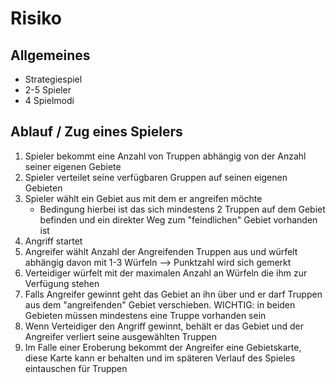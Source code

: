 # Risiko
## Allgemeines
- Strategiespiel
- 2-5 Spieler
- 4 Spielmodi


## Ablauf / Zug eines Spielers
1. Spieler bekommt eine Anzahl von Truppen abhängig von der Anzahl seiner eigenen Gebiete
2. Spieler verteilet seine verfügbaren Gruppen auf seinen eigenen Gebieten
3. Spieler wählt ein Gebiet aus mit dem er angreifen möchte
    - Bedingung hierbei ist das sich mindestens 2 Truppen auf dem Gebiet befinden und ein direkter Weg zum "feindlichen" Gebiet vorhanden ist
4. Angriff startet
5. Angreifer wählt Anzahl der Angreifenden Truppen aus und würfelt abhängig davon mit 1-3 Würfeln --> Punktzahl wird sich gemerkt
6. Verteidiger würfelt mit der maximalen Anzahl an Würfeln die ihm zur Verfügung stehen
7. Falls Angreifer gewinnt geht das Gebiet an ihn über und er darf Truppen aus dem "angreifenden" Gebiet verschieben. WICHTIG: in beiden Gebieten müssen mindestens eine Truppe vorhanden sein
8. Wenn Verteidiger den Angriff gewinnt, behält er das Gebiet und der Angreifer verliert seine ausgewählten Truppen
9. Im Falle einer Eroberung bekommt der Angreifer eine Gebietskarte, diese Karte kann er behalten und im späteren Verlauf des Spieles eintauschen für Truppen
